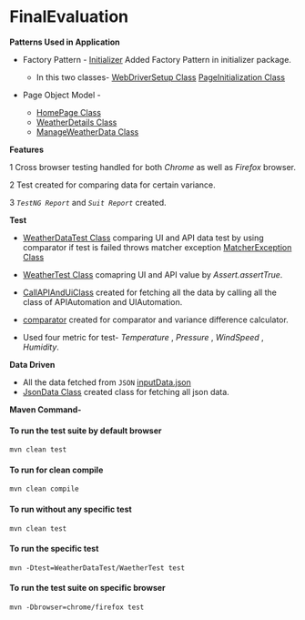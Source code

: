 # FinalEvaluation

**Patterns Used in Application**

* Factory Pattern - [Initializer](https://gitlab.com/kishank1946/finalevaluation/-/tree/modifiedTesting/src/main/java/UIAutomation/initializer) Added Factory Pattern in initializer package.

    * In this two classes- [WebDriverSetup Class](https://gitlab.com/kishank1946/finalevaluation/-/blob/modifiedTesting/src/main/java/UIAutomation/initializer/WebDriverManagerSetup.java)    [PageInitialization Class](https://gitlab.com/kishank1946/finalevaluation/-/blob/modifiedTesting/src/main/java/UIAutomation/initializer/PageInitialization.java)

* Page Object Model -
    * [HomePage Class](https://gitlab.com/kishank1946/finalevaluation/-/blob/modifiedTesting/src/main/java/UIAutomation/classPage/HomePage.java)
    * [WeatherDetails Class](https://gitlab.com/kishank1946/finalevaluation/-/blob/modifiedTesting/src/main/java/UIAutomation/classPage/WeatherDetails.java)
    * [ManageWeatherData Class](https://gitlab.com/kishank1946/finalevaluation/-/blob/modifiedTesting/src/main/java/UIAutomation/classPage/ManageWeatherData.java)


**Features**

1 Cross browser testing handled for both *Chrome* as well as *Firefox* browser.

2 Test created for comparing data for certain variance.

3 *`TestNG Report`* and *`Suit Report`* created.


**Test**

* [WeatherDataTest Class](https://gitlab.com/kishank1946/finalevaluation/-/blob/modifiedTesting/src/test/java/weatherDetailsTest/WeatherDataTest.java) comparing UI and API data test by using comparator if test is failed throws matcher exception [MatcherException Class](https://gitlab.com/kishank1946/finalevaluation/-/blob/modifiedTesting/src/test/java/exception/MatcherException.java)

* [WeatherTest Class](https://gitlab.com/kishank1946/finalevaluation/-/blob/modifiedTesting/src/test/java/weatherDetailsTest/WeatherTest.java) comapring UI and API value by *Assert.assertTrue*.
* [CallAPIAndUiClass](https://gitlab.com/kishank1946/finalevaluation/-/blob/modifiedTesting/src/test/java/callAPIAndUIDetails/CallAPIAndUIClass.java) created for fetching all the data by calling all the class of APIAutomation and UIAutomation.

* [comparator](https://gitlab.com/kishank1946/finalevaluation/-/tree/modifiedTesting/src/test/java/comparator) created for comparator and variance difference calculator.

* Used four metric for test- *Temperature* , *Pressure* , *WindSpeed* , *Humidity*.

**Data Driven**
* All the data fetched from `JSON` [inputData.json](https://gitlab.com/kishank1946/finalevaluation/-/blob/modifiedTesting/json/inputData.json)
* [JsonData Class](https://gitlab.com/kishank1946/finalevaluation/-/blob/modifiedTesting/src/main/java/jsonData/JSONData.java) created class for fetching all json data.

**Maven Command-**

#### To run the test suite by default browser
    mvn clean test
#### To run for clean compile
    mvn clean compile
#### To run without any specific test
    mvn clean test
#### To run the specific test
    mvn -Dtest=WeatherDataTest/WaetherTest test
#### To run the test suite on specific browser
    mvn -Dbrowser=chrome/firefox test
